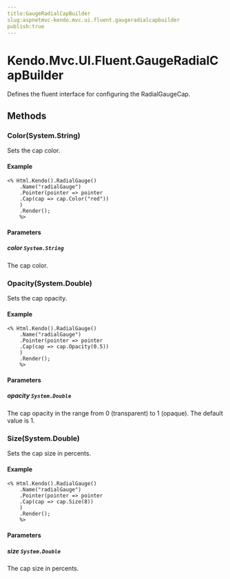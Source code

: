 ```yaml
---
title:GaugeRadialCapBuilder
slug:aspnetmvc-kendo.mvc.ui.fluent.gaugeradialcapbuilder
publish:true
---
```


# Kendo.Mvc.UI.Fluent.GaugeRadialCapBuilder

Defines the fluent interface for configuring the RadialGaugeCap.

## Methods

### Color(System.String)
Sets the cap color.

#### Example
    <% Html.Kendo().RadialGauge()
        .Name("radialGauge")
        .Pointer(pointer => pointer
        .Cap(cap => cap.Color("red"))
        )
        .Render();
        %>

#### Parameters

##### color `System.String`
The cap color.

### Opacity(System.Double)
Sets the cap opacity.

#### Example
    <% Html.Kendo().RadialGauge()
        .Name("radialGauge")
        .Pointer(pointer => pointer
        .Cap(cap => cap.Opacity(0.5))
        )
        .Render();
        %>

#### Parameters

##### opacity `System.Double`
The cap opacity in the range from 0 (transparent) to 1 (opaque).
            The default value is 1.

### Size(System.Double)
Sets the cap size in percents.

#### Example
    <% Html.Kendo().RadialGauge()
        .Name("radialGauge")
        .Pointer(pointer => pointer
        .Cap(cap => cap.Size(8))
        )
        .Render();
        %>

#### Parameters

##### size `System.Double`
The cap size in percents.